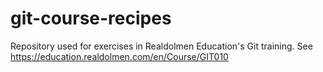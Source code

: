 # git-course-recipes
Repository used for exercises in Realdolmen Education's Git training. See https://education.realdolmen.com/en/Course/GIT010
